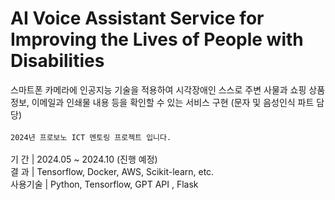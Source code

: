 # AI Voice Assistant Service for Improving the Lives of People with Disabilities
스마트폰 카메라에 인공지능 기술을 적용하여 시각장애인 스스로 주변 사물과 쇼핑 상품 정보, 
이메일과 인쇄물 내용 등을 확인할 수 있는 서비스 구현 (문자 및 음성인식 파트 담당)
<br><br>
`2024년 프로보노 ICT 멘토링 프로젝트 입니다.`<br><br>
  기       간  | 2024.05 ~ 2024.10 (진행 예정)<br>
  결       과  | Tensorflow, Docker, AWS, Scikit-learn, etc.<br>
  사용기술  | Python, Tensorflow, GPT API , Flask<br>


